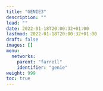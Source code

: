 ```yaml
---
title: "GENIE3"
description: ""
lead: ""
date: 2022-01-18T20:00:32+01:00
lastmod: 2022-01-18T20:00:32+01:00
draft: false
images: []
menu:
  networks:
    parent: "farrell"
    identifier: "genie"
weight: 999
toc: true
---
```

